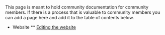 This page is meant to hold community documentation for community members. If there is a process that is valuable to community members you can add a page here and add it to the table of contents below.

* Website
 ** [Editing the website](/website.md)
